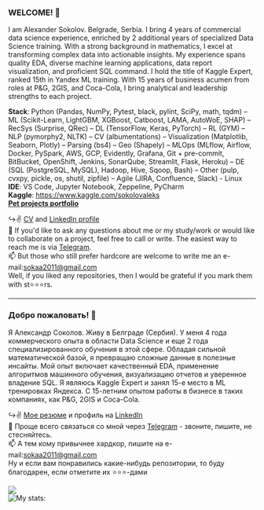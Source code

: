 ### WELCOME! 👋

I am Alexander Sokolov. Belgrade, Serbia. I bring 4 years of commercial data science experience, enriched by 2 additional years of specialized Data Science training. With a strong background in mathematics, I excel at transforming complex data into actionable insights. My experience spans quality EDA, diverse machine learning applications, data report visualization, and proficient SQL command. I hold the title of Kaggle Expert, ranked 15th in Yandex ML training. With 15 years of business acumen from roles at P&G, 2GIS, and Coca-Cola, I bring analytical and leadership strengths to each project.

**Stack**:  Python (Pandas, NumPy, Pytest, black, pylint, SciPy, math, tqdm) – ML (Scikit-Learn, LightGBM, XGBoost, Catboost, LAMA, AutoWoE, SHAP) – RecSys (Surprise, QRec) – DL (TensorFlow, Keras, PyTorch) – RL (GYM) – NLP (pymorphy2, NLTK) – CV (albumentations) – Visualization (Matplotlib, Seaborn, Plotly) – Parsing (bs4) – Geo (Shapely) – MLOps (MLflow, Airflow, Docker, PySpark, AWS, GCP, Evidently, Grafana, Git + pre-commit, BitBucket, OpenShift, Jenkins, SonarQube, Streamlit, Flask, Heroku) – DE (SQL (PostgreSQL, MySQL), Hadoop, Hive, Sqoop, Bash) – Other (pulp, cvxpy, pickle, os, shutil, zipfile) – Agile (JIRA, Confluence, Slack) - Linux  
**IDE**: VS Code, Jupyter Notebook, Zeppeline, PyCharm  
**Kaggle**: https://www.kaggle.com/sokolovaleks  
[**Pet projects portfolio**](https://github.com/alex-sokolov2011/pet-projects)  

↪️✌️ [CV](https://github.com/alex-sokolov2011/diplomas_and_certificates/blob/main/CV_DataScientist_Sokolov_Eng.pdf) and [LinkedIn profile](https://www.linkedin.com/in/sokolov-a-ds/)  
📩  If you'd like to ask any questions about me or my study/work or would like to collaborate on a project, feel free to call or write. The easiest way to reach me is via [Telegram](https://t.me/aleks_2011).  
📫 But those who still prefer hardcore are welcome to write me an e-mail:[sokaa2011@gmail.com](mailto:sokaa2011@gmail.com)  
Well, if you liked any repositories, then I would be grateful if you mark them with st⭐️⭐️⭐️rs.

---
### Добро пожаловать! 👋

Я Александр Соколов. Живу в Белграде (Сербия). У меня 4 года коммерческого опыта в области Data Science и еще 2 года специализированного обучения в этой сфере. Обладая сильной математической базой, я превращаю сложные данные в полезные инсайты. Мой опыт включает качественный EDA, применение алгоритмов машинного обучения, визуализацию отчетов и уверенное владение SQL. Я являюсь Kaggle Expert и занял 15-е место в ML тренировках Яндекса. С 15-летним опытом работы в бизнесе в таких компаниях, как P&G, 2GIS и Coca-Cola.  

↪️✌️ [Мое резюме](https://github.com/alex-sokolov2011/diplomas_and_certificates/blob/main/CV_DataScientist_Sokolov.pdf) и профиль на [LinkedIn](https://www.linkedin.com/in/sokolov-a-ds/)  
📩 Проще всего связаться со мной через [Telegram](https://t.me/aleks_2011) - звоните, пишите, не стесняйтесь.  
📫 А тем кому привычнее хардкор, пишите на e-mail:[sokaa2011@gmail.com](mailto:sokaa2011@gmail.com)  
Ну и если вам понравились какие-нибудь репозитории, то буду благодарен, если отметите их ⭐️⭐️⭐️-дами  

![](https://komarev.com/ghpvc/?username=alex-sokolov2011&color=blue)  
![My stats:](https://github-readme-stats.vercel.app/api?username=alex-sokolov2011&hide=prs&hide_title=True&hide_border=True&card_width=100&text_color=0d1117&show_icons=true)
